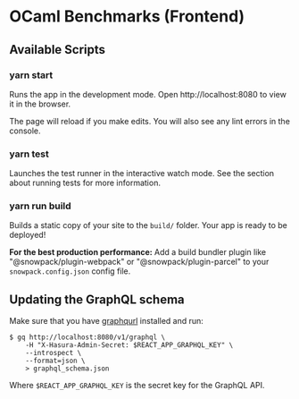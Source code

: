 # OCaml Benchmarks (Frontend)

## Available Scripts

### yarn start

Runs the app in the development mode.
Open http://localhost:8080 to view it in the browser.

The page will reload if you make edits.
You will also see any lint errors in the console.

### yarn test

Launches the test runner in the interactive watch mode.
See the section about running tests for more information.

### yarn run build

Builds a static copy of your site to the `build/` folder.
Your app is ready to be deployed!

**For the best production performance:** Add a build bundler plugin like "@snowpack/plugin-webpack" or "@snowpack/plugin-parcel" to your `snowpack.config.json` config file.

## Updating the GraphQL schema

Make sure that you have [graphqurl](https://github.com/hasura/graphqurl) installed and run:

```
$ gq http://localhost:8080/v1/graphql \
    -H "X-Hasura-Admin-Secret: $REACT_APP_GRAPHQL_KEY" \
    --introspect \
    --format=json \
    > graphql_schema.json
```

Where `$REACT_APP_GRAPHQL_KEY` is the secret key for the GraphQL API.